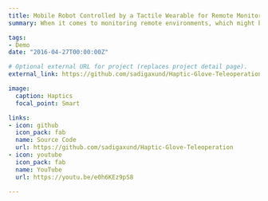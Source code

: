```yaml
---
title: Mobile Robot Controlled by a Tactile Wearable for Remote Monitoring
summary: When it comes to monitoring remote environments, which might be hazardous for human presence robotic solutions are a unique way to solve this problem. To solve this issue, we proposed to teleoperate a mobile robot with a tactile glove. A user, who is located far from the robot, sees the environment from the robot's camera on his/her laptop.

tags:
- Demo
date: "2016-04-27T00:00:00Z"

# Optional external URL for project (replaces project detail page).
external_link: https://github.com/sadigaxund/Haptic-Glove-Teleoperation

image:
  caption: Haptics
  focal_point: Smart

links:
- icon: github
  icon_pack: fab
  name: Source Code
  url: https://github.com/sadigaxund/Haptic-Glove-Teleoperation
- icon: youtube
  icon_pack: fab
  name: YouTube
  url: https://youtu.be/e0h6KEz9pS8

---
```

